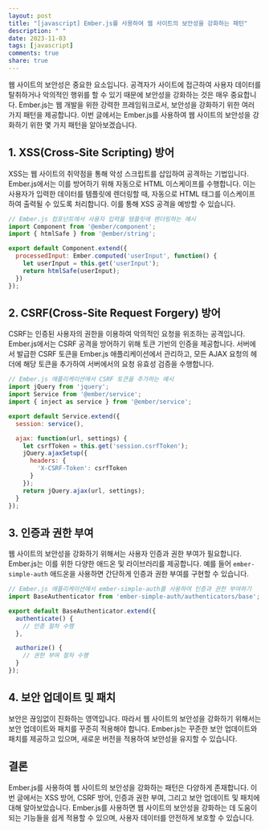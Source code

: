 ```yaml
---
layout: post
title: "[javascript] Ember.js를 사용하여 웹 사이트의 보안성을 강화하는 패턴"
description: " "
date: 2023-11-03
tags: [javascript]
comments: true
share: true
---
```


웹 사이트의 보안성은 중요한 요소입니다. 공격자가 사이트에 접근하여 사용자 데이터를 탈취하거나 악의적인 행위를 할 수 있기 때문에 보안성을 강화하는 것은 매우 중요합니다. Ember.js는 웹 개발을 위한 강력한 프레임워크로서, 보안성을 강화하기 위한 여러 가지 패턴을 제공합니다. 이번 글에서는 Ember.js를 사용하여 웹 사이트의 보안성을 강화하기 위한 몇 가지 패턴을 알아보겠습니다.

## 1. XSS(Cross-Site Scripting) 방어

XSS는 웹 사이트의 취약점을 통해 악성 스크립트를 삽입하여 공격하는 기법입니다. Ember.js에서는 이를 방어하기 위해 자동으로 HTML 이스케이프를 수행합니다. 이는 사용자가 입력한 데이터를 템플릿에 렌더링할 때, 자동으로 HTML 태그를 이스케이프하여 출력될 수 있도록 처리합니다. 이를 통해 XSS 공격을 예방할 수 있습니다.

```javascript
// Ember.js 컴포넌트에서 사용자 입력을 템플릿에 렌더링하는 예시
import Component from '@ember/component';
import { htmlSafe } from '@ember/string';

export default Component.extend({
  processedInput: Ember.computed('userInput', function() {
    let userInput = this.get('userInput');
    return htmlSafe(userInput);
  })
});
```

## 2. CSRF(Cross-Site Request Forgery) 방어

CSRF는 인증된 사용자의 권한을 이용하여 악의적인 요청을 위조하는 공격입니다. Ember.js에서는 CSRF 공격을 방어하기 위해 토큰 기반의 인증을 제공합니다. 서버에서 발급한 CSRF 토큰을 Ember.js 애플리케이션에서 관리하고, 모든 AJAX 요청의 헤더에 해당 토큰을 추가하여 서버에서의 요청 유효성 검증을 수행합니다.

```javascript
// Ember.js 애플리케이션에서 CSRF 토큰을 추가하는 예시
import jQuery from 'jquery';
import Service from '@ember/service';
import { inject as service } from '@ember/service';

export default Service.extend({
  session: service(),

  ajax: function(url, settings) {
    let csrfToken = this.get('session.csrfToken');
    jQuery.ajaxSetup({
      headers: {
        'X-CSRF-Token': csrfToken
      }
    });
    return jQuery.ajax(url, settings);
  }
});
```

## 3. 인증과 권한 부여

웹 사이트의 보안성을 강화하기 위해서는 사용자 인증과 권한 부여가 필요합니다. Ember.js는 이를 위한 다양한 애드온 및 라이브러리를 제공합니다. 예를 들어 `ember-simple-auth` 애드온을 사용하면 간단하게 인증과 권한 부여를 구현할 수 있습니다.

```javascript
// Ember.js 애플리케이션에서 ember-simple-auth를 사용하여 인증과 권한 부여하기
import BaseAuthenticator from 'ember-simple-auth/authenticators/base';

export default BaseAuthenticator.extend({
  authenticate() {
    // 인증 절차 수행
  },

  authorize() {
    // 권한 부여 절차 수행
  }
});
```

## 4. 보안 업데이트 및 패치

보안은 끊임없이 진화하는 영역입니다. 따라서 웹 사이트의 보안성을 강화하기 위해서는 보안 업데이트와 패치를 꾸준히 적용해야 합니다. Ember.js는 꾸준한 보안 업데이트와 패치를 제공하고 있으며, 새로운 버전을 적용하여 보안성을 유지할 수 있습니다.

## 결론

Ember.js를 사용하여 웹 사이트의 보안성을 강화하는 패턴은 다양하게 존재합니다. 이번 글에서는 XSS 방어, CSRF 방어, 인증과 권한 부여, 그리고 보안 업데이트 및 패치에 대해 알아보았습니다. Ember.js를 사용하면 웹 사이트의 보안성을 강화하는 데 도움이 되는 기능들을 쉽게 적용할 수 있으며, 사용자 데이터를 안전하게 보호할 수 있습니다.